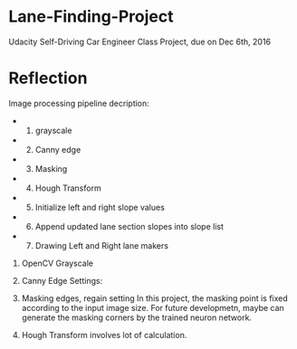# Lane-Finding-Project
Udacity Self-Driving Car Engineer Class Project, due on Dec 6th, 2016

# Reflection

Image processing pipeline decription: 
* 1. grayscale
* 2. Canny edge
* 3. Masking
* 4. Hough Transform
* 5. Initialize left and right slope values
* 6. Append updated lane section slopes into slope list
* 7. Drawing Left and Right lane makers

1. OpenCV Grayscale

2. Canny Edge Settings:

3. Masking edges, regain setting
In this project, the masking point is fixed according to the input image size. 
For future developmetn, maybe can generate the masking corners by the trained neuron network. 

4. Hough Transform involves lot of calculation. 

